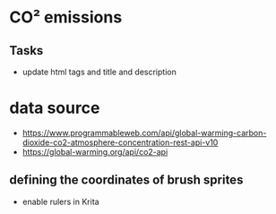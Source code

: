 # CO² emissions

## Tasks
* update html tags and title and description


# data source

* https://www.programmableweb.com/api/global-warming-carbon-dioxide-co2-atmosphere-concentration-rest-api-v10 
* https://global-warming.org/api/co2-api 




## defining the coordinates of brush sprites
* enable rulers in Krita
